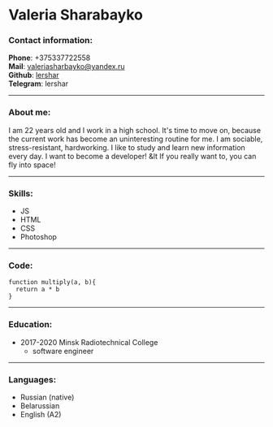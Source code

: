 # Valeria Sharabayko
### Contact information:
**Phone**: +375337722558  
**Mail**: valeriasharbayko@yandex.ru  
**Github**: [lershar](https://github.com/lershar)  
**Telegram**: lershar  
___
### About me:
I am 22 years old and I work in a high school. It's time to move on, because the current work has become an uninteresting routine for me. I am sociable, stress-resistant, hardworking. I like to study and learn new information every day. I want to become a developer!
&lt If you really want to, you can fly into space!
___
### Skills:
- JS
- HTML
- CSS
- Photoshop
___
### Code: 
```
function multiply(a, b){
  return a * b
}
```
___
### Education:
- 2017-2020 Minsk Radiotechnical College
  - software engineer
___
### Languages:
- Russian (native)
- Belarussian
- English (A2)